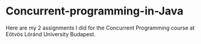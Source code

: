 # Concurrent-programming-in-Java
Here are my 2 assignments I did for the Concurrent Programming course at Eötvös Lóránd University Budapest.
